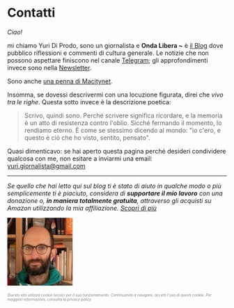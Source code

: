 # Contatti

*Ciao!*

mi chiamo Yuri Di Prodo, sono un giornalista e **Onda Libera ~** è [il Blog](/pages/onda-libera.html) dove pubblico riflessioni e commenti di cultura generale. Le notizie che non possono aspettare finiscono nel canale [Telegram](https://t.me/yuridiprodo); gli approfondimenti invece sono nella [Newsletter](/pages/newsletter.html).

Sono anche [una penna di Macitynet](http://www.macitynet.it/author/yuri).

Insomma, se dovessi descrivermi con una locuzione figurata, direi che *vivo tra le righe*. Questa sotto invece è la descrizione poetica:

> Scrivo, quindi sono. Perché scrivere significa ricordare, e la memoria è un atto di resistenza contro l'oblio. Sicché fermando il momento, lo rendiamo eterno. È come se stessimo dicendo al mondo: "io c'ero, e questo è ciò che ho visto, sentito, pensato".

Quasi dimenticavo: se hai aperto questa pagina perché desideri condividere qualcosa con me, non esitare a inviarmi una email: [yuri.giornalista@gmail.com](mailto:yuri.giornalista@gmail.com)

---

*Se quello che hai letto qui sul blog ti è stato di aiuto in qualche modo o più semplicemente ti è piaciuto, considera di **supportare il mio lavoro** con una donazione o, **in maniera totalmente gratuita**, attraverso gli acquisti su Amazon utilizzando la mia affiliazione. [Scopri di più](/pages/help.html)*

![Yuri Di Prodo, un ritratto](/img/profilo-mini.jpeg)

<p style="color: gray; font-style: italic; font-size: 0.6em;">
    Questo sito utilizza cookie tecnici per il suo funzionamento. Continuando a navigare, accetti l'uso di questi cookie. 
    Per maggiori informazioni, consulta la 
    <a href="https://yuridiprodo.github.io/pages/privacy.html" style="color: gray; text-decoration: none; font-style: italic;">privacy policy</a>.
</p>
